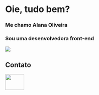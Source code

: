 # Oie, tudo bem?
### Me chamo Alana Oliveira 
### Sou uma desenvolvedora front-end

<div>

<img heigth= "150em" src = "https://github-readme-stats.vercel.app/api?username=alanaolvra&theme=radical&show_icons=true"/>

</div>

## Contato

<a href = "https://www.linkedin.com/in/alana-oliveira-809082210/">

<img src="https://cdn.jsdelivr.net/gh/devicons/devicon/icons/linkedin/linkedin-original.svg" aling= "center" height = "50" width = "60"/>

</a>